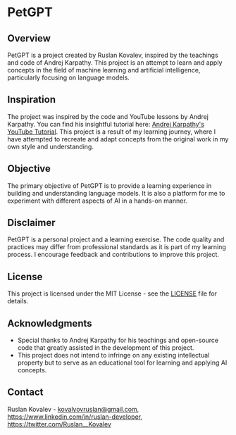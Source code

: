 # PetGPT

## Overview
PetGPT is a project created by Ruslan Kovalev, inspired by the teachings and code of Andrej Karpathy. This project is an attempt to learn and apply concepts in the field of machine learning and artificial intelligence, particularly focusing on language models.

## Inspiration
The project was inspired by the code and YouTube lessons by Andrej Karpathy. You can find his insightful tutorial here: [Andrej Karpathy's YouTube Tutorial](https://www.youtube.com/watch?v=kCc8FmEb1nY). This project is a result of my learning journey, where I have attempted to recreate and adapt concepts from the original work in my own style and understanding.

## Objective
The primary objective of PetGPT is to provide a learning experience in building and understanding language models. It is also a platform for me to experiment with different aspects of AI in a hands-on manner.

## Disclaimer
PetGPT is a personal project and a learning exercise. The code quality and practices may differ from professional standards as it is part of my learning process. I encourage feedback and contributions to improve this project.

## License
This project is licensed under the MIT License - see the [LICENSE](LICENSE) file for details.

## Acknowledgments
- Special thanks to Andrej Karpathy for his teachings and open-source code that greatly assisted in the development of this project.
- This project does not intend to infringe on any existing intellectual property but to serve as an educational tool for learning and applying AI concepts.

## Contact
Ruslan Kovalev - kovalyovruslan@gmail.com, https://www.linkedin.com/in/ruslan-developer, https://twitter.com/Ruslan__Kovalev
